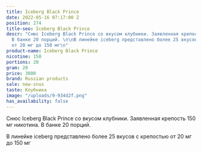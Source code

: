 ```yaml
---
title: Iceberg Black Prince
date: 2022-05-16 07:17:00 Z
position: 274
title-seo: Iceberg Black Prince
descr: "Снюс Iceberg Black Prince со вкусом клубники. Заявленная крепость 150 мг никотина.
  В банке 20 порций. \n\nВ линейке iceberg представлено более 25 вкусов с крепостью
  от 20 мг до 150 мг\n"
product-name: Iceberg Black Prince
nicotine: 150
portions: 20
gram: 20
price: 3000
brand: Russian products
sale: new-snus
taste: Клубника
image: "/uploads/9-934d2f.png"
has_availability: false
---
```


Снюс Iceberg Black Prince со вкусом клубники. Заявленная крепость 150 мг никотина. В банке 20 порций. 

В линейке iceberg представлено более 25 вкусов с крепостью от 20 мг до 150 мг
